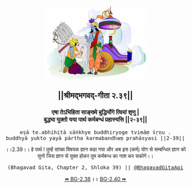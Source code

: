 <center><img src="../../asset/BG.png" alt="#API #bhagavadgitaapi #slok #nodejs #js #api #gitaapi #krishna #hinduism #vedic #ISKCON #shreemadbhagavadgita #technology"/>
<h2>||श्रीमद्‍भगवद्‍-गीता २.३९||</h2>
<h3>एषा तेऽभिहिता साङ्ख्ये बुद्धिर्योगे त्विमां शृणु |<br/>बुद्ध्या युक्तो यया पार्थ कर्मबन्धं प्रहास्यसि ||२-३९||</h3>
<pre>eṣā te.abhihitā sāṅkhye buddhiryoge tvimāṃ śṛṇu .<br/>buddhyā yukto yayā pārtha karmabandhaṃ prahāsyasi ||2-39||</pre>
<p>।।2.39।। हे पार्थ ! तुम्हें सांख्य विषयक ज्ञान कहा गया और अब इस (कर्म) योग से सम्बन्धित ज्ञान को सुनो जिस ज्ञान से युक्त होकर तुम कर्मबन्ध का नाश कर सकोगे।।</p>
<pre>(Bhagavad Gita, Chapter 2, Shloka 39) || <a href="https://twitter.com/bhagavadgitaapi">@BhagavadGitaApi</a></pre><a href="../../2/38">⏪  BG-2.38</a><b>        ।।        </b><a href="../../2/40">BG-2.40  ⏩</a></center></center>